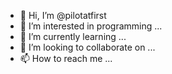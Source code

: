- 👋 Hi, I’m @pilotatfirst 
- 👀 I’m interested in programming ...
- 🌱 I’m currently learning ...
- 💞️ I’m looking to collaborate on ...
- 📫 How to reach me ...

<!---
pilotatfirst/pilotatfirst is a ✨ special ✨ repository because its `README.md` (this file) appears on your GitHub profile.
You can click the Preview link to take a look at your changes.
--->
